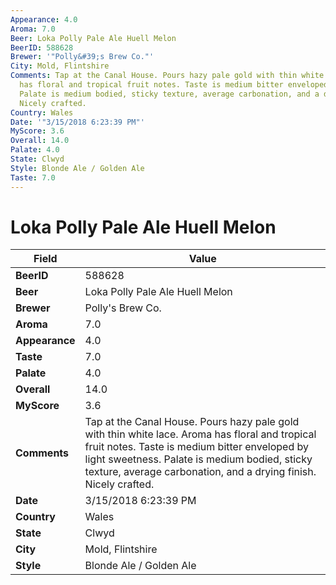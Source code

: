 ```yaml
---
Appearance: 4.0
Aroma: 7.0
Beer: Loka Polly Pale Ale Huell Melon
BeerID: 588628
Brewer: '"Polly&#39;s Brew Co."'
City: Mold, Flintshire
Comments: Tap at the Canal House. Pours hazy pale gold with thin white lace. Aroma
  has floral and tropical fruit notes. Taste is medium bitter enveloped by light sweetness.
  Palate is medium bodied, sticky texture, average carbonation, and a drying finish.
  Nicely crafted.
Country: Wales
Date: '"3/15/2018 6:23:39 PM"'
MyScore: 3.6
Overall: 14.0
Palate: 4.0
State: Clwyd
Style: Blonde Ale / Golden Ale
Taste: 7.0
---
```


# Loka Polly Pale Ale Huell Melon

| Field         | Value |
|---------------|-------|
| **BeerID** | 588628 |
| **Beer** | Loka Polly Pale Ale Huell Melon |
| **Brewer** | Polly&#39;s Brew Co. |
| **Aroma** | 7.0 |
| **Appearance** | 4.0 |
| **Taste** | 7.0 |
| **Palate** | 4.0 |
| **Overall** | 14.0 |
| **MyScore** | 3.6 |
| **Comments** | Tap at the Canal House. Pours hazy pale gold with thin white lace. Aroma has floral and tropical fruit notes. Taste is medium bitter enveloped by light sweetness. Palate is medium bodied, sticky texture, average carbonation, and a drying finish. Nicely crafted. |
| **Date** | 3/15/2018 6:23:39 PM |
| **Country** | Wales |
| **State** | Clwyd |
| **City** | Mold, Flintshire |
| **Style** | Blonde Ale / Golden Ale |
